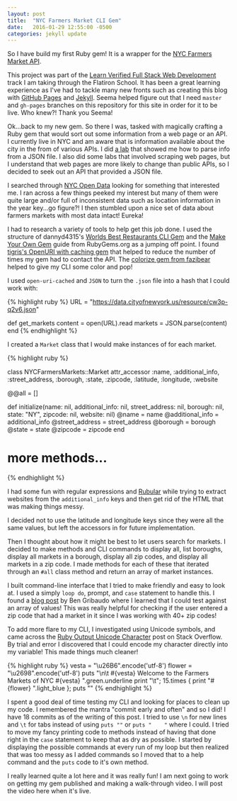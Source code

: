 ```yaml
---
layout: post
title:  "NYC Farmers Market CLI Gem"
date:   2016-01-29 12:55:00 -0500
categories: jekyll update
---
```

So I have build my first Ruby gem! It is a wrapper for the [NYC Farmers Market API][nyc-farmers-market-api].

This project was part of the [Learn Verified Full Stack Web Development][learn-verified] track I am taking through the Flatiron School. It has been a great learning experience as I've had to tackle many new fronts such as creating this blog with [GitHub Pages][github-pages] and [Jekyll][jekyll]. Seema helped figure out that I need `master` and `gh-pages` branches on this repository for this site in order for it to be live. Who knew?! Thank you Seema!

Ok...back to my new gem. So there I was, tasked with magically crafting a Ruby gem that would sort out some information from a web page or an API. I currently live in NYC and am aware that is information available about the city in the from of various APIs. I did [a lab][working-with-apis-codealong] that showed me how to parse info from a JSON file. I also did some labs that involved scraping web pages, but I understand that web pages are more likely to change than public APIs, so I decided to seek out an API that provided a JSON file.

I searched through [NYC Open Data][nyc-open-data] looking for something that interested me. I ran across a few things peeked my interest but many of them were quite large and/or full of inconsistent data such as location information in the year key...go figure?! I then stumbled upon a nice set of data about farmers markets with most data intact! Eureka!

I had to research a variety of tools to help get this job done. I used the structure of dannyd4315's [Worlds Best Restaurants CLI Gem][wbr-cli-gem] and the [Make Your Own Gem][make-your-own-gems] guide from RubyGems.org as a jumping off point. I found [tigris's OpenURI with caching gem][open-uri-cached] that helped to reduce the number of times my gem had to contact the API. The [colorize gem from fazibear][colorize] helped to give my CLI some color and pop!

I used `open-uri-cached` and `JSON` to turn the `.json` file into a hash that I could work with:

{% highlight ruby %}
URL = "https://data.cityofnewyork.us/resource/cw3p-q2v6.json"

def get_markets
  content = open(URL).read
  markets = JSON.parse(content)
end
{% endhighlight %}

I created a `Market` class that I would make instances of for each market.

{% highlight ruby %}

class NYCFarmersMarkets::Market
  attr_accessor :name, :additional_info, :street_address, :borough, :state, :zipcode, :latitude, :longitude, :website

  @@all = []

  def initialize(name: nil, additional_info: nil, street_address: nil, borough: nil, state: "NY", zipcode: nil, website: nil)
    @name = name
    @additional_info = additional_info
    @street_address = street_address
    @borough = borough
    @state = state
    @zipcode = zipcode
  end
  # more methods...
{% endhighlight %}

I had some fun with regular expressions and [Rubular][rubular] while trying to extract websites from the `additional_info` keys and then get rid of the HTML that was making things messy.

I decided not to use the latitude and longitude keys since they were all the same values, but left the accessors in for future implementation.

Then I thought about how it might be best to let users search for markets. I decided to make methods and CLI commands to display all, list boroughs, display all markets in a borough, display all zip codes, and display all markets in a zip code. I made methods for each of these that iterated through an `#all` class method and return an array of market instances.

I built command-line interface that I tried to make friendly and easy to look at. I used a simply `loop do`, prompt, and `case` statement to handle this. I found a [blog post][case-testing-against-array] by Ben Gribaudo where I learned that I could test against an array of values! This was really helpful for checking if the user entered a zip code that had a market in it since I was working with 40+ zip codes!

To add more flare to my CLI, I investigated using Unicode symbols, and came across the [Ruby Output Unicode Character][ruby-output-unicode-char] post on Stack Overflow. By trial and error I discovered that I could encode my character directly into my variable! This made things much cleaner!

{% highlight ruby %}
vesta = "\u26B6".encode('utf-8')
flower = "\u2698".encode('utf-8')
puts "\n\t #{vesta} Welcome to the Farmers Markets of NYC #{vesta} ".green.underline
print "\t"; 15.times { print "#{flower}  ".light_blue }; puts ""
{% endhighlight %}

I spent a good deal of time testing my CLI and looking for places to clean up my code. I remembered the mantra "commit early and often" and so I did! I have 18 commits as of the writing of this post. I tried to use `\n` for new lines and `\t` for tabs instead of using `puts ""` or `puts "    "` where I could. I tried to move my fancy printing code to methods instead of having that done right in the `case` statement to keep that as dry as possible. I started by displaying the possible commands at every run of my loop but then realized that was too messy as I added commands so I moved that to a help command and the `puts` code to it's own method.

I really learned quite a lot here and it was really fun! I am next going to work on getting my gem published and making a walk-through video. I will post the video here when it's live.

[nyc-farmers-market-api]: https://dev.socrata.com/foundry/data.cityofnewyork.us/cw3p-q2v6
[learn-verified]: https://learn.co/verified
[github-pages]: https://pages.github.com/
[jekyll]: https://jekyllrb.com/
[nyc-open-data]: https://nycopendata.socrata.com/
[working-with-apis-codealong]: https://github.com/HarlemSquirrel/code-along-working-with-apis-teacher-fellowship-1015
[wbr-cli-gem]: https://github.com/dannyd4315/worlds-best-restaurants-cli-gem
[make-your-own-gems]: http://guides.rubygems.org/make-your-own-gem/
[open-uri-cached]: https://github.com/tigris/open-uri-cached
[colorize]: https://github.com/fazibear/colorize
[rubular]: http://rubular.com/
[case-testing-against-array]: http://www.bengribaudo.com/blog/2013/12/31/2530/ruby-case-testing-against-arrays-of-values
[ruby-output-unicode-char]: http://stackoverflow.com/questions/18492664/ruby-output-unicode-character
